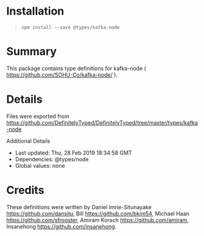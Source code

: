 # Installation
> `npm install --save @types/kafka-node`

# Summary
This package contains type definitions for kafka-node ( https://github.com/SOHU-Co/kafka-node/ ).

# Details
Files were exported from https://github.com/DefinitelyTyped/DefinitelyTyped/tree/master/types/kafka-node

Additional Details
 * Last updated: Thu, 28 Feb 2019 18:34:58 GMT
 * Dependencies: @types/node
 * Global values: none

# Credits
These definitions were written by Daniel Imrie-Situnayake <https://github.com/dansitu>, Bill <https://github.com/bkim54>, Michael Haan <https://github.com/sfrooster>, Amiram Korach <https://github.com/amiram>, Insanehong <https://github.com/insanehong>.
